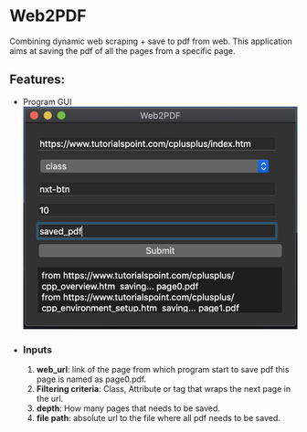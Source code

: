 # Web2PDF
Combining dynamic web scraping + save to pdf from web.
This application aims at saving the pdf of all the pages from a specific page.


## Features:
  * Program GUI
  ![GUI](https://github.com/yashpatel007/Web2PDF/blob/master/images/Screen%20Shot%202020-06-12%20at%2010.51.33%20PM.png)
  * ### Inputs
    1. **web_url**:
       link of the page from which program start to save pdf this page is named as page0.pdf.
    2. **Filtering criteria**:
       Class, Attribute or tag that wraps the next page in the url.
    3. **depth**:
       How many pages that needs to be saved.
    4. **file path**:
       absolute url to the file where all pdf needs to be saved.
